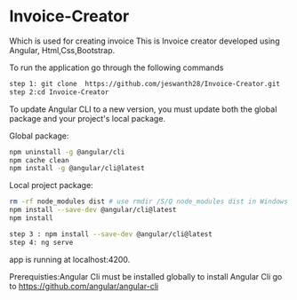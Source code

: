 # Invoice-Creator
Which is used for creating invoice
This is Invoice creator developed using Angular, Html,Css,Bootstrap.

To run the application go through the following commands 

```bash
step 1: git clone  https://github.com/jeswanth28/Invoice-Creator.git
step 2:cd Invoice-Creator
```
To update Angular CLI to a new version, you must update both the global package and your project's local package.

Global package:
```bash
npm uninstall -g @angular/cli
npm cache clean
npm install -g @angular/cli@latest
```

Local project package:
```bash
rm -rf node_modules dist # use rmdir /S/Q node_modules dist in Windows Command Prompt; use rm -r -fo node_modules,dist in Windows PowerShell
npm install --save-dev @angular/cli@latest
npm install
```
```bash
step 3 : npm install --save-dev @angular/cli@latest
step 4: ng serve
```

app is running at localhost:4200.

Prerequisties:Angular Cli must be installed globally to install Angular Cli go to https://github.com/angular/angular-cli